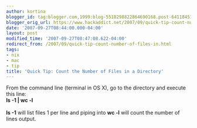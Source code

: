 ```yaml
---
author: kortina
blogger_id: tag:blogger.com,1999:blog-5518298822864690168.post-6411845113982879333
blogger_orig_url: https://www.hackaddict.net/2007/09/quick-tip-count-number-of-files-in.html
date: '2007-09-27T08:44:00.000-04:00'
layout: post
modified_time: '2007-09-27T08:47:08.622-04:00'
redirect_from: /2007/09/quick-tip-count-number-of-files-in.html
tags:
- nix
- mac
- tip
title: 'Quick Tip: Count the Number of Files in a Directory'
---
```


From the command line (terminal in OS X), go to the directory and execute this line:<br /><b>ls -1 | wc -l</b><br /><br /><b>ls -1</b> will list files 1 per line and piping into <b>wc -l</b> will count the number of lines output.